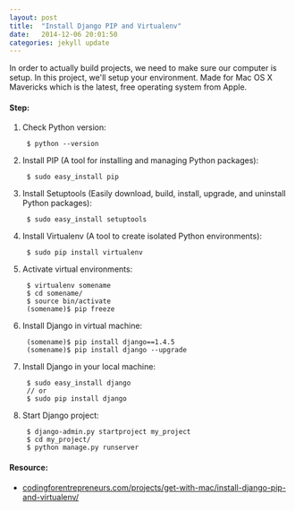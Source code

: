 ```yaml
---
layout: post
title:  "Install Django PIP and Virtualenv"
date:   2014-12-06 20:01:50
categories: jekyll update
---
```

In order to actually build projects, we need to make sure our computer is setup. In this project, we'll setup your environment. Made for Mac OS X Mavericks which is the latest, free operating system from Apple.

#### **Step:**
1. Check Python version:

		$ python --version

2. Install PIP (A tool for installing and managing Python packages):

		$ sudo easy_install pip

3. Install Setuptools (Easily download, build, install, upgrade, and uninstall Python packages):

		$ sudo easy_install setuptools

4. Install Virtualenv (A tool to create isolated Python environments):

		$ sudo pip install virtualenv

5. Activate virtual environments:

		$ virtualenv somename
		$ cd somename/
		$ source bin/activate
		(somename)$ pip freeze

6. Install Django in virtual machine:

		(somename)$ pip install django==1.4.5
		(somename)$ pip install django --upgrade

7. Install Django in your local machine:

		$ sudo easy_install django
		// or
		$ sudo pip install django

8. Start Django project:

		$ django-admin.py startproject my_project
		$ cd my_project/
		$ python manage.py runserver

#### **Resource:**
* [codingforentrepreneurs.com/projects/get-with-mac/install-django-pip-and-virtualenv/](http://codingforentrepreneurs.com/projects/get-with-mac/install-django-pip-and-virtualenv/)
